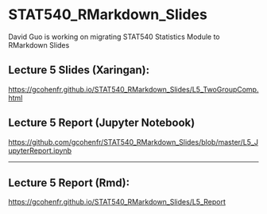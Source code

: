 # STAT540_RMarkdown_Slides

David Guo is working on migrating STAT540 Statistics Module to RMarkdown Slides

## Lecture 5 Slides (Xaringan):
https://gcohenfr.github.io/STAT540_RMarkdown_Slides/L5_TwoGroupComp.html

## Lecture 5 Report (Jupyter Notebook)
https://github.com/gcohenfr/STAT540_RMarkdown_Slides/blob/master/L5_JupyterReport.ipynb

***

## Lecture 5 Report (Rmd):
https://gcohenfr.github.io/STAT540_RMarkdown_Slides/L5_Report
